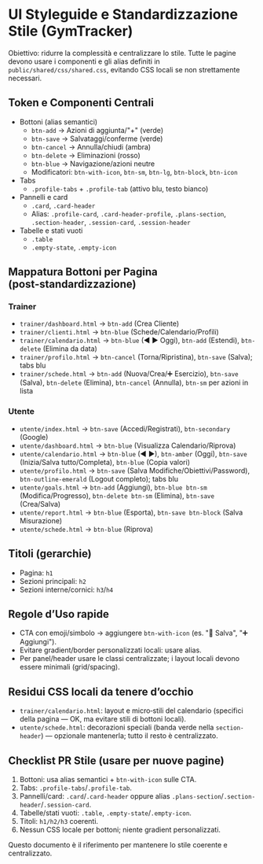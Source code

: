 # UI Styleguide e Standardizzazione Stile (GymTracker)

Obiettivo: ridurre la complessità e centralizzare lo stile. Tutte le pagine devono usare i componenti e gli alias definiti in `public/shared/css/shared.css`, evitando CSS locali se non strettamente necessari.

## Token e Componenti Centrali

- Bottoni (alias semantici)
  - `btn-add` → Azioni di aggiunta/"+" (verde)
  - `btn-save` → Salvataggi/conferme (verde)
  - `btn-cancel` → Annulla/chiudi (ambra)
  - `btn-delete` → Eliminazioni (rosso)
  - `btn-blue` → Navigazione/azioni neutre
  - Modificatori: `btn-with-icon`, `btn-sm`, `btn-lg`, `btn-block`, `btn-icon`
- Tabs
  - `.profile-tabs` + `.profile-tab` (attivo blu, testo bianco)
- Pannelli e card
  - `.card`, `.card-header`
  - Alias: `.profile-card`, `.card-header-profile`, `.plans-section`, `.section-header`, `.session-card`, `.session-header`
- Tabelle e stati vuoti
  - `.table`
  - `.empty-state`, `.empty-icon`

## Mappatura Bottoni per Pagina (post‑standardizzazione)

### Trainer
- `trainer/dashboard.html` → `btn-add` (Crea Cliente)
- `trainer/clienti.html` → `btn-blue` (Schede/Calendario/Profili)
- `trainer/calendario.html` → `btn-blue` (◀ ▶ Oggi), `btn-add` (Estendi), `btn-delete` (Elimina da data)
- `trainer/profilo.html` → `btn-cancel` (Torna/Ripristina), `btn-save` (Salva); tabs blu
- `trainer/schede.html` → `btn-add` (Nuova/Crea/➕ Esercizio), `btn-save` (Salva), `btn-delete` (Elimina), `btn-cancel` (Annulla), `btn-sm` per azioni in lista

### Utente
- `utente/index.html` → `btn-save` (Accedi/Registrati), `btn-secondary` (Google)
- `utente/dashboard.html` → `btn-blue` (Visualizza Calendario/Riprova)
- `utente/calendario.html` → `btn-blue` (◀ ▶), `btn-amber` (Oggi), `btn-save` (Inizia/Salva tutto/Completa), `btn-blue` (Copia valori)
- `utente/profilo.html` → `btn-save` (Salva Modifiche/Obiettivi/Password), `btn-outline-emerald` (Logout completo); tabs blu
- `utente/goals.html` → `btn-add` (Aggiungi), `btn-blue btn-sm` (Modifica/Progresso), `btn-delete btn-sm` (Elimina), `btn-save` (Crea/Salva)
- `utente/report.html` → `btn-blue` (Esporta), `btn-save btn-block` (Salva Misurazione)
- `utente/schede.html` → `btn-blue` (Riprova)

## Titoli (gerarchie)
- Pagina: `h1`
- Sezioni principali: `h2`
- Sezioni interne/cornici: `h3`/`h4`

## Regole d’Uso rapide
- CTA con emoji/simbolo → aggiungere `btn-with-icon` (es. "💾 Salva", "➕ Aggiungi").
- Evitare gradient/border personalizzati locali: usare alias.
- Per panel/header usare le classi centralizzate; i layout locali devono essere minimali (grid/spacing).

## Residui CSS locali da tenere d’occhio
- `trainer/calendario.html`: layout e micro‑stili del calendario (specifici della pagina — OK, ma evitare stili di bottoni locali).
- `utente/schede.html`: decorazioni speciali (banda verde nella `section-header`) — opzionale mantenerla; tutto il resto è centralizzato.

## Checklist PR Stile (usare per nuove pagine)
1. Bottoni: usa alias semantici + `btn-with-icon` sulle CTA.
2. Tabs: `.profile-tabs`/`.profile-tab`.
3. Pannelli/card: `.card`/`.card-header` oppure alias `.plans-section`/`.section-header`/`.session-card`.
4. Tabelle/stati vuoti: `.table`, `.empty-state`/`.empty-icon`.
5. Titoli: `h1/h2/h3` coerenti.
6. Nessun CSS locale per bottoni; niente gradient personalizzati.

Questo documento è il riferimento per mantenere lo stile coerente e centralizzato.
